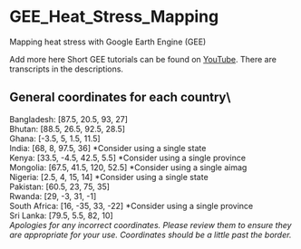 # GEE_Heat_Stress_Mapping
Mapping heat stress with Google Earth Engine (GEE)

Add more here
Short GEE tutorials can be found on [YouTube](https://www.youtube.com/watch?v=7j5-P7jU9Rg&list=PLHXFxhiiuFnC8-DfiDl_RFaySbQyRpskn&index=1). There are transcripts in the descriptions.

## General coordinates for each country\
Bangladesh: [87.5, 20.5, 93, 27]\
Bhutan: [88.5, 26.5, 92.5, 28.5]\
Ghana: [-3.5, 5, 1.5, 11.5]\
India: [68, 8, 97.5, 36] *Consider using a single state\
Kenya: [33.5, -4.5, 42.5, 5.5] *Consider using a single province\
Mongolia: [67.5, 41.5, 120, 52.5] *Consider using a single aimag\
Nigeria: [2.5, 4, 15, 14] *Consider using a single state\
Pakistan: [60.5, 23, 75, 35]\
Rwanda: [29, -3, 31, -1]\
South Africa: [16, -35, 33, -22] *Consider using a single province\
Sri Lanka: [79.5, 5.5, 82, 10]\
*Apologies for any incorrect coordinates. Please review them to ensure they are appropriate for your use. Coordinates should be a little past the border.*
